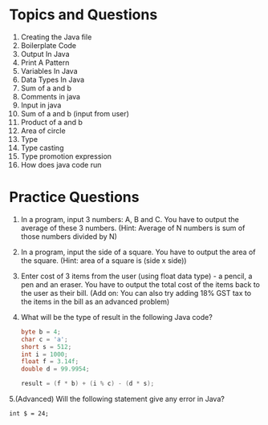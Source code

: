 # Topics and Questions

1. Creating the Java file
2. Boilerplate Code
3. Output In Java
4. Print A Pattern
5. Variables In Java
6. Data Types In Java
7. Sum of a and b
8. Comments in java
9. Input in java
10. Sum of a and b (input from user)
11. Product of a and b
12. Area of circle
13. Type
14. Type casting
15. Type promotion expression
16. How does java code run

# Practice Questions

1. In a program, input 3 numbers: A, B and C. You have to output the average of these 3 numbers.
   (Hint: Average of N numbers is sum of those numbers divided by N)

2. In a program, input the side of a square. You have to output the area of the square.
   (Hint: area of a square is (side x side))

3. Enter cost of 3 items from the user (using float data type) - a pencil, a pen and an eraser. You have to output the total cost of the items back to the user as their bill.
   (Add on: You can also try adding 18% GST tax to the items in the bill as an advanced problem)

4. What will be the type of result in the following Java code?
   ```java
   byte b = 4;
   char c = 'a';
   short s = 512;
   int i = 1000;
   float f = 3.14f;
   double d = 99.9954;

   result = (f * b) + (i % c) - (d * s);

5.(Advanced) Will the following statement give any error in Java?

`int $ = 24;`